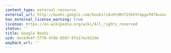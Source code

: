 ```yaml
---
content_type: external-resource
external_url: http://books.google.com/books?id=HtURnTISkVYC&pg=PA76=onepage
has_external_license_warning: true
license: https://en.wikipedia.org/wiki/All_rights_reserved
status: ''
title: Google Books
uid: dace9e4f-5778-4fdb-8507-97a17ec022de
wayback_url: ''
---
```

